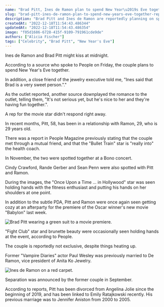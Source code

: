 ```yaml
---
name: "Brad Pitt, Ines de Ramon plan to spend New Year\u2019s Eve together: report"
slug: "brad-pitt-ines-de-ramon-plan-to-spend-new-years-eve-together-report"
description: "Brad Pitt and Ines de Ramon are reportedly planning on spending New Year's Eve together. The new couple has been romantically linked together for a few months."
createdAt: "2022-12-18T11:54:43.486344"
updatedAt: "2022-12-18T11:54:43.486354"
image: "f05d1686-6728-415f-9109-791961cde9de"
authors: ["Alicia Fischer"]
tags: ["Celebrity", "Brad Pitt", "New Year's Eve"]
---
```

Ines de Ramon and Brad Pitt might kiss at midnight.

According to a source who spoke to People on Friday, the couple plans to spend New Year's Eve together.

In addition, a close friend of the jewelry executive told me, "Ines said that Brad is a very sweet person."."

As the outlet reported, another source downplayed the romance to the outlet, telling them, "It's not serious yet, but he's nice to her and they're having fun together.".

A rep for the movie star didn't respond right away.

In recent months, Pitt, 58, has been in a relationship with Ramon, 29, who is 29 years old.

There was a report in People Magazine previously stating that the couple met through a mutual friend, and that the "Bullet Train" star is "really into" the health coach.

In November, the two were spotted together at a Bono concert.

Cindy Crawford, Rande Gerber and Sean Penn were also spotted with Pitt and Ramon.

During the images, the "Once Upon a Time ... in Hollywood" star was seen holding hands with the fitness enthusiast and putting his hands on her shoulders at one point.

In addition to the subtle PDA, Pitt and Ramon were once again seen getting cozy at an afterparty for the premiere of the Oscar winner's new movie "Babylon" last week.

![Brad Pitt wearing a green suit to a movie premiere.](b52c2e9e-a458-4238-8f31-4a0a5283bee2)

"Fight Club" star and brunette beauty were occasionally seen holding hands at the event, according to People.

The couple is reportedly not exclusive, despite things heating up.

Former "Vampire Diaries" actor Paul Wesley was previously married to De Ramon, vice president of Anita Ko Jewelry.

![Ines de Ramon on a red carpet.](f201497a-06f9-49e7-88d3-2669d336980b)

Separation was announced by the former couple in September.

According to reports, Pitt has been divorced from Angelina Jolie since the beginning of 2019, and has been linked to Emily Ratajkowski recently. His previous marriage was to Jennifer Aniston from 2000 to 2005.

